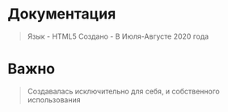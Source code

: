 # Документация
>Язык - HTML5
Создано - В Июля-Августе 2020 года
# Важно
>Создавалась исключительно для себя, и собственного использования
